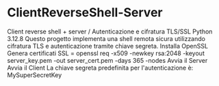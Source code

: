 # ClientReverseShell-Server
Client reverse shell + server / Autenticazione e cifratura TLS/SSL
Python 3.12.8
Questo progetto implementa una shell remota sicura utilizzando cifratura TLS e autenticazione tramite chiave segreta.
Installa OpenSSL
Genera certificati SSL = openssl req -x509 -newkey rsa:2048 -keyout server_key.pem -out server_cert.pem -days 365 -nodes
Avvia il Server
Avvia il Client
La chiave segreta predefinita per l'autenticazione è: MySuperSecretKey
